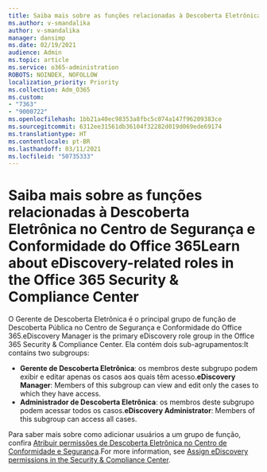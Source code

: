 ```yaml
---
title: Saiba mais sobre as funções relacionadas à Descoberta Eletrônica no Centro de Segurança e Conformidade do Office 365
ms.author: v-smandalika
author: v-smandalika
manager: dansimp
ms.date: 02/19/2021
audience: Admin
ms.topic: article
ms.service: o365-administration
ROBOTS: NOINDEX, NOFOLLOW
localization_priority: Priority
ms.collection: Adm_O365
ms.custom:
- "7363"
- "9000722"
ms.openlocfilehash: 1bb21a40ec98353a8fbc5c074a147f96209383ce
ms.sourcegitcommit: 6312ee31561db36104f32282d019d069ede69174
ms.translationtype: HT
ms.contentlocale: pt-BR
ms.lasthandoff: 03/11/2021
ms.locfileid: "50735333"
---
```

# <a name="learn-about-ediscovery-related-roles-in-the-office-365-security--compliance-center"></a><span data-ttu-id="3da6e-102">Saiba mais sobre as funções relacionadas à Descoberta Eletrônica no Centro de Segurança e Conformidade do Office 365</span><span class="sxs-lookup"><span data-stu-id="3da6e-102">Learn about eDiscovery-related roles in the Office 365 Security & Compliance Center</span></span>

<span data-ttu-id="3da6e-103">O Gerente de Descoberta Eletrônica é o principal grupo de função de Descoberta Pública no Centro de Segurança e Conformidade do Office 365.</span><span class="sxs-lookup"><span data-stu-id="3da6e-103">eDiscovery Manager is the primary eDiscovery role group in the Office 365 Security & Compliance Center.</span></span> <span data-ttu-id="3da6e-104">Ela contém dois sub-agrupamentos:</span><span class="sxs-lookup"><span data-stu-id="3da6e-104">It contains two subgroups:</span></span>

- <span data-ttu-id="3da6e-105">**Gerente de Descoberta Eletrônica**: os membros deste subgrupo podem exibir e editar apenas os casos aos quais têm acesso.</span><span class="sxs-lookup"><span data-stu-id="3da6e-105">**eDiscovery Manager**: Members of this subgroup can view and edit only the cases to which they have access.</span></span>
- <span data-ttu-id="3da6e-106">**Administrador de Descoberta Eletrônica**: os membros deste subgrupo podem acessar todos os casos.</span><span class="sxs-lookup"><span data-stu-id="3da6e-106">**eDiscovery Administrator**: Members of this subgroup can access all cases.</span></span>

<span data-ttu-id="3da6e-107">Para saber mais sobre como adicionar usuários a um grupo de função, confira [Atribuir permissões de Descoberta Eletrônica no Centro de Conformidade e Segurança](https://docs.microsoft.com/microsoft-365/compliance/assign-ediscovery-permissions).</span><span class="sxs-lookup"><span data-stu-id="3da6e-107">For more information, see [Assign eDiscovery permissions in the Security & Compliance Center](https://docs.microsoft.com/microsoft-365/compliance/assign-ediscovery-permissions).</span></span>